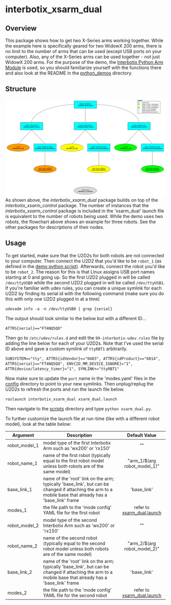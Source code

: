 # interbotix_xsarm_dual

## Overview
This package shows how to get two X-Series arms working together. While the example here is specifically geared for two WidowX 200 arms, there is no limit to the number of arms that can be used (except USB ports on your computer). Also, any of the X-Series arms can be used together - not just WidowX 200 arms. For the purpose of the demo, the [Interbotix Python Arm Module](https://github.com/Interbotix/interbotix_ros_toolboxes/blob/main/interbotix_xs_toolbox/interbotix_xs_modules/src/interbotix_xs_modules/arm.py) is used, so you should familiarize yourself with the functions there and also look at the README in the [python_demos](../python_demos) directory.

## Structure
![xsarm_dual_flowchart](images/xsarm_dual_flowchart.png)
As shown above, the *interbotix_xsarm_dual* package builds on top of the *interbotix_xsarm_control* package. The number of instances that the *interbotix_xsarm_control* package is included in the 'xsarm_dual' launch file is equivalent to the number of robots being used. While the demo uses two robots, the flowchart above shows an example for three robots. See the other packages for descriptions of their nodes.

## Usage
To get started, make sure that the U2D2s for both robots are not connected to your computer. Then connect the U2D2 that you'd like to be `robot_1` (as defined in the [demo python script](scripts/xsarm_dual.py)). Afterwards, connect the robot you'd like to be `robot_2`. The reason for this is that Linux assigns USB port names starting at 0 and going up. So the first U2D2 plugged in will be called `/dev/ttyUSB0` while the second U2D2 plugged in will be called `/dev/ttyUSB1`. If you're familiar with udev rules, you can create a unique symlink for each U2D2 by finding its serial id with the following command (make sure you do this with only one U2D2 plugged in at a time)

```
udevadm info -a -n /dev/ttyUSB0 | grep {serial}
```
The output should look similar to the below but with a different ID...

```
ATTRS{serial}=="FT4NQ5QO"
```

Then go to `/etc/udev/rules.d` and edit the `99-interbotix-udev.rules` file by adding the line below for each of your U2D2s. Note that I've used the serial ID above and gave a custom symlink of `ttyRBT1` arbitrarily.

```
SUBSYSTEM=="tty", ATTRS{idVendor}=="0403", ATTRS{idProduct}=="6014", ATTRS{serial}=="FT4NQ5QO", ENV{ID_MM_DEVICE_IGNORE}="1", ATTR{device/latency_timer}="1", SYMLINK+="ttyRBT1"
```

Now make sure to update the `port` name in the 'modes.yaml' files in the [config](config/) directory to point to your new symlinks. Then unplug/replug the U2D2s to refresh the ports and run the launch file below.

```
roslaunch interbotix_xsarm_dual xsarm_dual.launch
```

Then navigate to the [scripts](scripts/) directory and type `python xsarm_dual.py`.

To further customize the launch file at run-time (like with a different robot model), look at the table below:

| Argument | Description | Default Value |
| -------- | ----------- | :-----------: |
| robot_model_1 | model type of the first Interbotix Arm such as 'wx200' or 'rx150' | "" |
| robot_name_1 | name of the first robot (typically equal to the first robot model unless both robots are of the same model) | "arm_1/$(arg robot_model_1)" |
| base_link_1 | name of the 'root' link on the arm; typically 'base_link', but can be changed if attaching the arm to a mobile base that already has a 'base_link' frame| 'base_link' |
| modes_1 | the file path to the 'mode config' YAML file for the first robot | refer to [xsarm_dual.launch](launch/xsarm_dual.launch) |
| robot_model_2 | model type of the second Interbotix Arm such as 'wx200' or 'rx150' | "" |
| robot_name_2 | name of the second robot (typically equal to the second robot model unless both robots are of the same model) | "arm_2/$(arg robot_model_2)" |
| base_link_2 | name of the 'root' link on the arm; typically 'base_link', but can be changed if attaching the arm to a mobile base that already has a 'base_link' frame| 'base_link' |
| modes_2 | the file path to the 'mode config' YAML file for the second robot | refer to [xsarm_dual.launch](launch/xsarm_dual.launch) |
